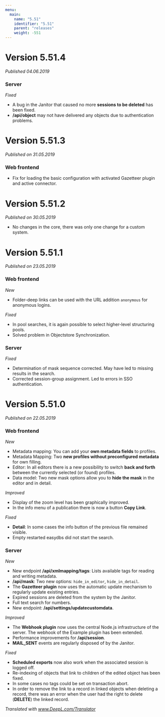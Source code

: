 ```yaml
---
menu:
  main:
    name: "5.51"
    identifier: "5.51"
    parent: "releases"
    weight: -551
---
```


# Version 5.51.4

*Published 04.06.2019*

### Server

*Fixed*

- A bug in the Janitor that caused no more **sessions to be deleted** has been fixed.
- **/api/object** may not have delivered any objects due to authentication problems.

# Version 5.51.3

*Published on 31.05.2019*

### Web frontend

* Fix for loading the basic configuration with activated Gazetteer plugin and active connector.

# Version 5.51.2

*Published on 30.05.2019*

* No changes in the core, there was only one change for a custom system.

# Version 5.51.1

*Published on 23.05.2019*

### Web frontend

*New*

- Folder-deep links can be used with the URL addition `anonymous` for anonymous logins.

*Fixed*

- In pool searches, it is again possible to select higher-level structuring pools. 
- Solved problem in Objectstore Synchronization.

### Server

*Fixed*

- Determination of mask sequence corrected. May have led to missing results in the search.
- Corrected session-group assignment. Led to errors in SSO authentication.

# Version 5.51.0

*Published on 22.05.2019*

### Web frontend

*New*

- Metadata mapping: You can add your **own metadata fields** to profiles.
- Metadata Mapping: Two **new profiles without preconfigured metadata** for own filling.
- Editor: In all editors there is a new possibility to switch **back and forth** between the currently selected (or found) profiles.
- Data model: Two new mask options allow you to **hide the mask** in the editor and in detail.

*Improved*

- Display of the zoom level has been graphically improved.
- In the info menu of a publication there is now a button **Copy Link**.

*Fixed*

- **Detail**: In some cases the info button of the previous file remained visible.
- Empty restarted easydbs did not start the search.

### Server

*New*

- New endpoint **/api/xmlmapping/tags**: Lists available tags for reading and writing metadata.
- **/api/mask**: Two new options: `hide_in_editor`, `hide_in_detail`. 
- The **Gazetteer plugin** now uses the automatic update mechanism to regularly update existing entries.
- Expired sessions are deleted from the system by the Janitor.
- Full text search for numbers.
- New endpoint: **/api/settings/updatecustomdata**.

*Improved*

- The **Webhook plugin** now uses the central Node.js infrastructure of the server. The webhook of the Example plugin has been extended.
- Performance improvements for **/api/session**.
- **MAIL_SENT** events are regularly disposed of by the Janitor.

*Fixed*

- **Scheduled exports** now also work when the associated session is logged off.
- Re-indexing of objects that link to children of the edited object has been fixed.
- In some cases no tags could be set on transaction abort.
- In order to remove the link to a record in linked objects when deleting a record, there was an error when the user had the right to delete (**DELETE**) the linked record.

*Translated with www.DeepL.com/Translator*